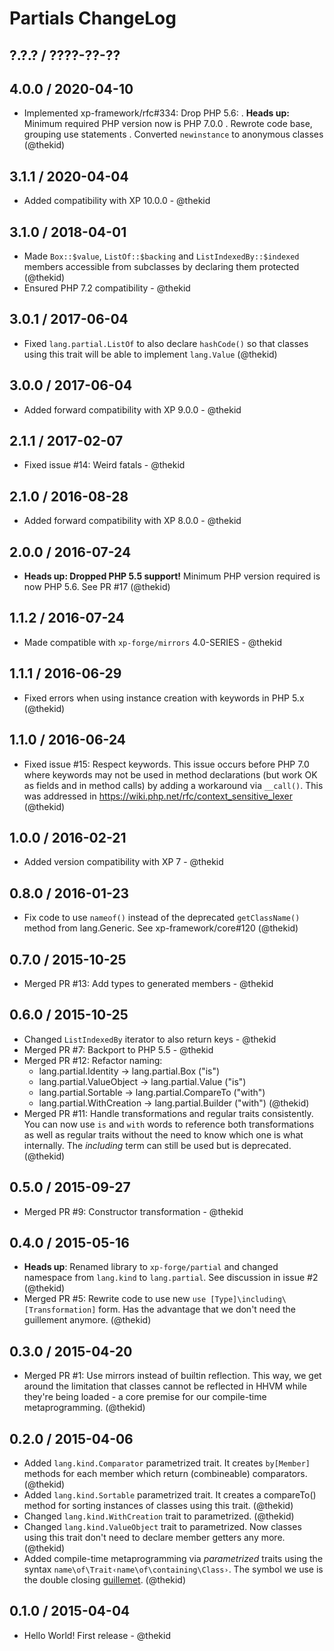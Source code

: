 Partials ChangeLog
==================

## ?.?.? / ????-??-??

## 4.0.0 / 2020-04-10

* Implemented xp-framework/rfc#334: Drop PHP 5.6:
  . **Heads up:** Minimum required PHP version now is PHP 7.0.0
  . Rewrote code base, grouping use statements
  . Converted `newinstance` to anonymous classes
  (@thekid)

## 3.1.1 / 2020-04-04

* Added compatibility with XP 10.0.0 - @thekid

## 3.1.0 / 2018-04-01

* Made `Box::$value`, `ListOf::$backing` and `ListIndexedBy::$indexed`
  members accessible from subclasses by declaring them protected
  (@thekid)
* Ensured PHP 7.2 compatibility - @thekid

## 3.0.1 / 2017-06-04

* Fixed `lang.partial.ListOf` to also declare `hashCode()` so that
  classes using this trait will be able to implement `lang.Value` 
  (@thekid)

## 3.0.0 / 2017-06-04

* Added forward compatibility with XP 9.0.0 - @thekid

## 2.1.1 / 2017-02-07

* Fixed issue #14: Weird fatals - @thekid

## 2.1.0 / 2016-08-28

* Added forward compatibility with XP 8.0.0 - @thekid

## 2.0.0 / 2016-07-24

* **Heads up: Dropped PHP 5.5 support!** Minimum PHP version required
  is now PHP 5.6. See PR #17
  (@thekid)

## 1.1.2 / 2016-07-24

* Made compatible with `xp-forge/mirrors` 4.0-SERIES - @thekid

## 1.1.1 / 2016-06-29

* Fixed errors when using instance creation with keywords in PHP 5.x
  (@thekid)

## 1.1.0 / 2016-06-24

* Fixed issue #15: Respect keywords. This issue occurs before PHP 7.0
  where keywords may not be used in method declarations (but work OK as
  fields and in method calls) by adding a workaround via `__call()`.
  This was addressed in https://wiki.php.net/rfc/context_sensitive_lexer
  (@thekid)

## 1.0.0 / 2016-02-21

* Added version compatibility with XP 7 - @thekid

## 0.8.0 / 2016-01-23

* Fix code to use `nameof()` instead of the deprecated `getClassName()`
  method from lang.Generic. See xp-framework/core#120
  (@thekid)

## 0.7.0 / 2015-10-25

* Merged PR #13: Add types to generated members - @thekid

## 0.6.0 / 2015-10-25

* Changed `ListIndexedBy` iterator to also return keys - @thekid
* Merged PR #7: Backport to PHP 5.5 - @thekid
* Merged PR #12: Refactor naming:
  - lang.partial.Identity -> lang.partial.Box ("is")
  - lang.partial.ValueObject -> lang.partial.Value ("is")
  - lang.partial.Sortable -> lang.partial.CompareTo ("with")
  - lang.partial.WithCreation -> lang.partial.Builder ("with")
  (@thekid)
* Merged PR #11: Handle transformations and regular traits consistently.
  You can now use `is` and `with` words to reference both transformations
  as well as regular traits without the need to know which one is what
  internally. The *including* term can still be used but is deprecated.
  (@thekid)

## 0.5.0 / 2015-09-27

* Merged PR #9: Constructor transformation - @thekid

## 0.4.0 / 2015-05-16

* **Heads up**: Renamed library to `xp-forge/partial` and changed namespace
  from `lang.kind` to `lang.partial`. See discussion in issue #2
  (@thekid)
* Merged PR #5: Rewrite code to use new `use [Type]\including\[Transformation]`
  form. Has the advantage that we don't need the guillement anymore.
  (@thekid)

## 0.3.0 / 2015-04-20

* Merged PR #1: Use mirrors instead of builtin reflection. This way, we get
  around the limitation that classes cannot be reflected in HHVM while they're
  being loaded - a core premise for our compile-time metaprogramming.
  (@thekid)

## 0.2.0 / 2015-04-06

* Added `lang.kind.Comparator` parametrized trait. It creates `by[Member]`
  methods for each member which return (combineable) comparators.
  (@thekid)
* Added `lang.kind.Sortable` parametrized trait. It creates a compareTo()
  method for sorting instances of classes using this trait.
  (@thekid)
* Changed `lang.kind.WithCreation` trait to parametrized.
  (@thekid)
* Changed `lang.kind.ValueObject` trait to parametrized. Now classes
  using this trait don't need to declare member getters any more.
  (@thekid)
* Added compile-time metaprogramming via *parametrized* traits using
  the syntax `name\of\Trait‹name\of\containing\Class›`. The symbol we use
  is the double closing [guillemet](http://en.wikipedia.org/wiki/Guillemet).
  (@thekid)

## 0.1.0 / 2015-04-04

* Hello World! First release - @thekid